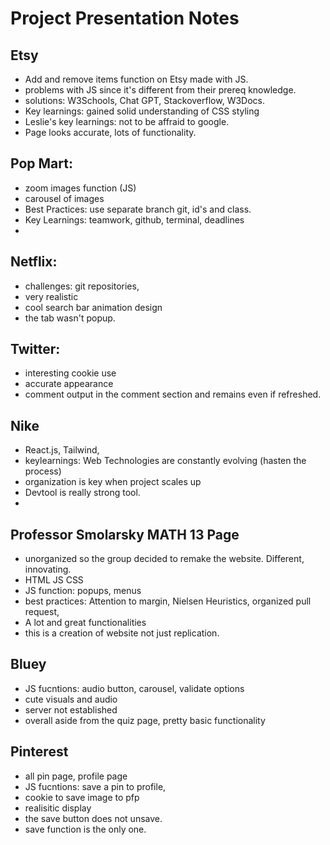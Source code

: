 # Project Presentation Notes
## Etsy 
<ul>
    <li>Add and remove items function on Etsy made with JS.
    <li>problems with JS since it's different from their prereq knowledge.
    <li>solutions: W3Schools, Chat GPT, Stackoverflow, W3Docs. 
    <li>Key learnings: gained solid understanding of CSS styling 
    <li>Leslie's key learnings: not to be affraid to google. 
    <li>Page looks accurate, lots of functionality. 
</ul>

## Pop Mart:
<ul>
    <li>zoom images function (JS)
    <li>carousel of images
    <li>Best Practices: use separate branch git, id's and class. 
    <li>Key Learnings: teamwork, github, terminal, deadlines
    <li>
</ul>

## Netflix:
<ul>
    <li>challenges: git repositories, 
    <li>very realistic
    <li>cool search bar animation design
    <li>the tab wasn't popup.
</ul>

## Twitter:

<ul>
    <li>interesting cookie use
    <li>accurate appearance
    <li>comment output in the comment section and remains even if refreshed.
    
</ul>

## Nike
<ul>
    <li>React.js, Tailwind, 
    <li>keylearnings: Web Technologies are constantly evolving (hasten the process)
    <li>organization is key when project scales up
    <li>Devtool is really strong tool.
    <li>

    
</ul>


## Professor Smolarsky MATH 13 Page

<ul>
    <li>unorganized so the group decided to remake the website. Different, innovating.
    <li>HTML JS CSS
    <li>JS function: popups, menus
    <li>best practices: Attention to margin, Nielsen Heuristics, organized pull request, 
    <li>A lot and great functionalities
    <li>this is a creation of website not just replication.

</ul>

## Bluey

<ul>
    <li>JS fucntions: audio button, carousel, validate options 
    <li>cute visuals and audio
    <li>server not established
    <li>overall aside from the quiz page, pretty basic functionality
</ul>

## Pinterest

<ul>
    <li>all pin page, profile page
    <li>JS fucntions: save a pin to profile, 
    <li>cookie to save image to pfp
    <li>realisitic display
    <li>the save button does not unsave.
    <li>save function is the only one.
</ul>